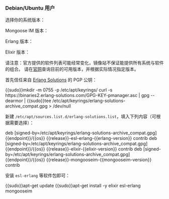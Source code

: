 ### Debian/Ubuntu 用户

选择你的系统版本：

<tmpl z-global z-input="release"></tmpl>

Mongoose IM 版本：

<tmpl z-global z-input="mongooseim-version"></tmpl>

Erlang 版本：

<tmpl z-global z-input="erlang-version"></tmpl>

Elixir 版本：

<tmpl z-global z-input="elixir-version"></tmpl>

请注意：官方提供的软件列表可能经常变化，镜像站不保证能提供所有系统与软件的组合。
请在[官网](https://www.erlang-solutions.com/downloads/)查询目前的可用版本，并根据实际情况指定版本。

首先信任来自 [Erlang Solutions](https://www.erlang-solutions.com/downloads/) 的 PGP 公钥：

<tmpl z-lang="bash">
{{sudo}}mkdir -m 0755 -p /etc/apt/keyrings/
curl -s https://binaries2.erlang-solutions.com/GPG-KEY-pmanager.asc | gpg --dearmor | {{sudo}}tee /etc/apt/keyrings/erlang-solutions-archive_compat.gpg > /dev/null
</tmpl>

新建 `/etc/apt/sources.list.d/erlang-solutions.list`，填入下列内容（可根据需要选择）：

<tmpl z-path="/etc/apt/sources.list.d/erlang-solutions.list">
deb [signed-by=/etc/apt/keyrings/erlang-solutions-archive_compat.gpg] {{endpoint}}/{{os}} {{release}}-esl-erlang-{{erlang-version}} contrib
deb [signed-by=/etc/apt/keyrings/erlang-solutions-archive_compat.gpg] {{endpoint}}/{{os}} {{release}}-elixir-{{elixir-version}} contrib
deb [signed-by=/etc/apt/keyrings/erlang-solutions-archive_compat.gpg] {{endpoint}}/{{os}} {{release}}-mongooseim-{{mongooseim-version}} contrib
</tmpl>

安装 `esl-erlang` 等软件包即可：

<tmpl z-lang="bash">
{{sudo}}apt-get update
{{sudo}}apt-get install -y elixir esl-erlang mongooseim
</tmpl>
